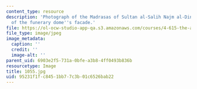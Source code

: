```yaml
---
content_type: resource
description: 'Photograph of the Madrasas of Sultan al-Salih Najm al-Din Ayyub: detail
  of the funerary dome''s facade.'
file: https://ol-ocw-studio-app-qa.s3.amazonaws.com/courses/4-615-the-architecture-of-cairo-spring-2002/95231f1fc8451bb77c3b01c6526bab22_1055.jpg
file_type: image/jpeg
image_metadata:
  caption: ''
  credit: ''
  image-alt: ''
parent_uid: 6903e2f5-731a-0bfe-a3b8-4ff0493b836b
resourcetype: Image
title: 1055.jpg
uid: 95231f1f-c845-1bb7-7c3b-01c6526bab22
---
```

